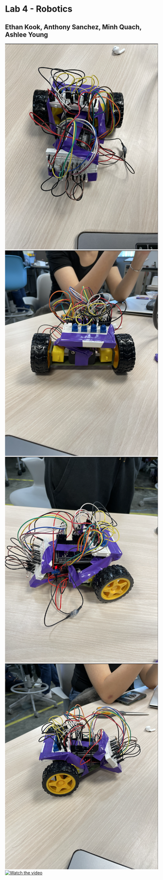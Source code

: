 # Lab 4 - Robotics 
## Ethan Kook, Anthony Sanchez, Minh Quach, Ashlee Young

![Image](front.png)
![Image](back.png)
![Image](left.png)
![Image](right.png)
[![Watch the video](https://i.stack.imgur.com/Vp2cE.png)](TestVideo.mov)
